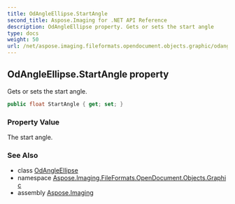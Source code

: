 ```yaml
---
title: OdAngleEllipse.StartAngle
second_title: Aspose.Imaging for .NET API Reference
description: OdAngleEllipse property. Gets or sets the start angle
type: docs
weight: 50
url: /net/aspose.imaging.fileformats.opendocument.objects.graphic/odangleellipse/startangle/
---
```

## OdAngleEllipse.StartAngle property

Gets or sets the start angle.

```csharp
public float StartAngle { get; set; }
```

### Property Value

The start angle.

### See Also

* class [OdAngleEllipse](../)
* namespace [Aspose.Imaging.FileFormats.OpenDocument.Objects.Graphic](../../odangleellipse/)
* assembly [Aspose.Imaging](../../../)


